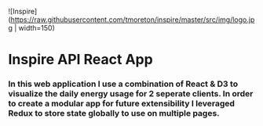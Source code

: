 ![Inspire](https://raw.githubusercontent.com/tmoreton/inspire/master/src/img/logo.jpg | width=150)

# Inspire API React App

### In this web application I use a combination of React & D3 to visualize the daily energy usage for 2 seperate clients. In order to create a modular app for future extensibility I leveraged Redux to store state globally to use on multiple pages.

